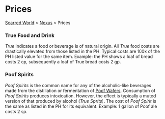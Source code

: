 # Prices 
[Scarred World](.\scarred-world.md) > [Nexus](.\city.md) > Prices

### True Food and Drink
*True* indicates a food or beverage is of natural origin.
All *True* food costs are drastically elevated from those listed in the PH. Typical costs are 100x of the PH listed value for the same item. Example: the PH shows a loaf of bread costs 2 cp, subsequently a loaf of True bread costs 2 gp.

### Poof Spirits
*Poof Spirits* is the common name for any of the alcoholic-like beverages made from the distillation or fermentation of [Poof Wafers](.\poof.md). Consumption of *Poof Spirits* produces intoxication. However, the effect is typically a muted version of that produced by alcohol (*True Sprits*). The cost of *Poof Spirit* is the same as listed in the PH for its equivalent. Example: 1 gallon of Poof ale costs 2 sp.
